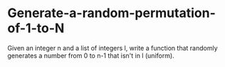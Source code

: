 # Generate-a-random-permutation-of-1-to-N
Given an integer n and a list of integers l, write a function that randomly generates a number from 0 to n-1 that isn't in l (uniform).
